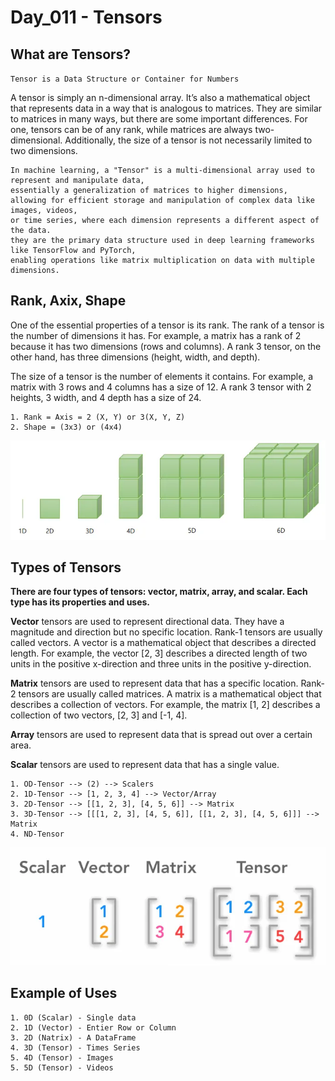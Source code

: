 # Day_011 - Tensors

## What are Tensors?
`Tensor is a Data Structure or Container for Numbers`

A tensor is simply an n-dimensional array. It’s also a mathematical object that represents data in a way that is analogous to matrices. They are similar to matrices in many ways, but there are some important differences. For one, tensors can be of any rank, while matrices are always two-dimensional. Additionally, the size of a tensor is not necessarily limited to two dimensions.

```
In machine learning, a "Tensor" is a multi-dimensional array used to represent and manipulate data, 
essentially a generalization of matrices to higher dimensions, 
allowing for efficient storage and manipulation of complex data like images, videos, 
or time series, where each dimension represents a different aspect of the data.
they are the primary data structure used in deep learning frameworks like TensorFlow and PyTorch, 
enabling operations like matrix multiplication on data with multiple dimensions. 
```

## Rank, Axix, Shape
One of the essential properties of a tensor is its rank. The rank of a tensor is the number of dimensions it has. For example, a matrix has a rank of 2 because it has two dimensions (rows and columns). A rank 3 tensor, on the other hand, has three dimensions (height, width, and depth).

The size of a tensor is the number of elements it contains. For example, a matrix with 3 rows and 4 columns has a size of 12. A rank 3 tensor with 2 heights, 3 width, and 4 depth has a size of 24.

```
1. Rank = Axis = 2 (X, Y) or 3(X, Y, Z)
2. Shape = (3x3) or (4x4)
```

<img src="assets/2.webp">

## Types of Tensors
**There are four types of tensors: vector, matrix, array, and scalar. Each type has its properties and uses.**

**Vector** tensors are used to represent directional data. They have a magnitude and direction but no specific location. Rank-1 tensors are usually called vectors. A vector is a mathematical object that describes a directed length. For example, the vector [2, 3] describes a directed length of two units in the positive x-direction and three units in the positive y-direction.

**Matrix** tensors are used to represent data that has a specific location. Rank-2 tensors are usually called matrices. A matrix is a mathematical object that describes a collection of vectors. For example, the matrix [1, 2] describes a collection of two vectors, [2, 3] and [-1, 4].

**Array** tensors are used to represent data that is spread out over a certain area.

**Scalar** tensors are used to represent data that has a single value.

```
1. OD-Tensor --> (2) --> Scalers
2. 1D-Tensor --> [1, 2, 3, 4] --> Vector/Array
3. 2D-Tensor --> [[1, 2, 3], [4, 5, 6]] --> Matrix
3. 3D-Tensor --> [[[1, 2, 3], [4, 5, 6]], [[1, 2, 3], [4, 5, 6]]] --> Matrix
4. ND-Tensor
```
<img src="assets/1.webp">

## Example of Uses
```
1. 0D (Scalar) - Single data
2. 1D (Vector) - Entier Row or Column
3. 2D (Natrix) - A DataFrame
4. 3D (Tensor) - Times Series
5. 4D (Tensor) - Images
5. 5D (Tensor) - Videos
```
